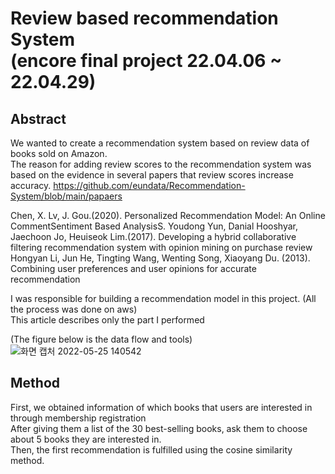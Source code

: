 # Review based recommendation System</br>(encore final project 22.04.06 ~ 22.04.29)

## Abstract
We wanted to create a recommendation system based on review data of books sold on Amazon.  
The reason for adding review scores to the recommendation system was based on the evidence in several papers that review scores increase accuracy.
<a href="papers">https://github.com/eundata/Recommendation-System/blob/main/papaers</a>

<Referenced papers>
Chen, X. Lv, J. Gou.(2020). Personalized Recommendation Model:  An Online CommentSentiment Based AnalysisS.  
Youdong Yun, Danial Hooshyar, Jaechoon Jo, Heuiseok Lim.(2017). Developing a hybrid collaborative filtering recommendation system with opinion mining on purchase review
Hongyan Li, Jun He, Tingting Wang, Wenting Song, Xiaoyang Du. (2013). Combining user preferences and user opinions for accurate recommendation  

I was responsible for building a recommendation model in this project. (All the process was done on aws)  
This article describes only the part I performed  

(The figure below is the data flow and tools)
![화면 캡처 2022-05-25 140542](https://user-images.githubusercontent.com/96279383/170183938-9f9af045-8b36-4eec-9ce0-b9de168f2780.png)

## Method
First, we obtained information of which books that users are interested in through membership registration  
After giving them a list of the 30 best-selling books, ask them to choose about 5 books they are interested in.  
Then, the first recommendation is fulfilled using the cosine similarity method.
